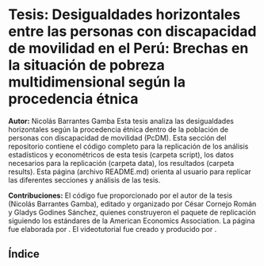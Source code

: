 # Tesis: Desigualdades horizontales entre las personas con discapacidad de movilidad en el Perú: Brechas en la situación de pobreza multidimensional según la procedencia étnica

__Autor:__ Nicolás Barrantes Gamba 
Esta tesis analiza las desigualdades horizontales según la procedencia étnica dentro de la población de personas con discapacidad de movilidad (PcDM).
Esta sección del repositorio contiene el código completo para la replicación de los análisis estadísticos y econométricos de esta tesis (carpeta script), los datos necesarios para la replicación (carpeta data), los resultados (carpeta results). Esta página (archivo README.md) orienta al usuario para replicar las diferentes secciones y análisis de las tesis.

__Contribuciones:__ El código fue proporcionado por el autor de la tesis (Nicolás Barrantes Gamba), editado y organizado por César Cornejo Román y Gladys Godines Sánchez, quienes construyeron el paquete de replicación siguiendo los estándares de la American Economics Association. La página fue elaborada por . El videotutorial fue creado y producido por .

## Índice
